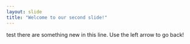 ```yaml
---
layout: slide 
title: "Welcome to our second slide!"
---
```

test there are something new in this line.
Use the left arrow to go back!

